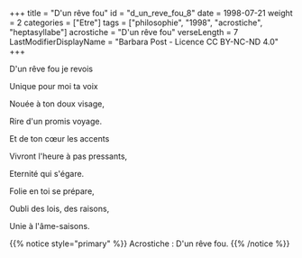 +++
title = "D'un rêve fou"
id = "d_un_reve_fou_8"
date = 1998-07-21
weight = 2
categories = ["Etre"]
tags = ["philosophie", "1998", "acrostiche", "heptasyllabe"]
acrostiche = "D'un rêve fou"
verseLength = 7
LastModifierDisplayName = "Barbara Post - Licence CC BY-NC-ND 4.0"
+++

D'un rêve fou je revois

Unique pour moi ta voix

Nouée à ton doux visage,

Rire d'un promis voyage.

Et de ton cœur les accents

Vivront l'heure à pas pressants,

Eternité qui s'égare.

Folie en toi se prépare,

Oubli des lois, des raisons,

Unie à l'âme-saisons.

{{% notice style="primary" %}}
Acrostiche : D'un rêve fou.
{{% /notice %}}
